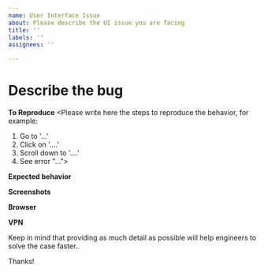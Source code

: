 ```yaml
---
name: User Interface Issue
about: Please describe the UI issue you are facing
title: ''
labels: ''
assignees: ''

---
```


# Describe the bug
<Please write here a clear and detailed description of what the bug is>

**To Reproduce**
<Please write here the steps to reproduce the behavior, for example:
1. Go to '...'
2. Click on '....'
3. Scroll down to '....'
4. See error "...">

**Expected behavior**
<Please write here a clear and detailed description of what you expected to happen>

**Screenshots**
<Please attach here any screenshots to help explain your problem>

**Browser**
<Please write here the browser you are using>


**VPN**
<Please specify here if you are using a VPN>

Keep in mind that providing as much detail as possible will help engineers to solve the case faster..

Thanks!
